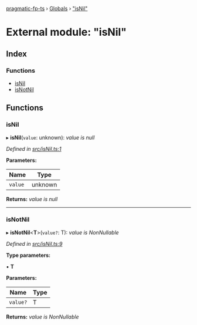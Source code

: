 [pragmatic-fp-ts](../README.md) › [Globals](../globals.md) › ["isNil"](_isnil_.md)

# External module: "isNil"

## Index

### Functions

* [isNil](_isnil_.md#isnil)
* [isNotNil](_isnil_.md#isnotnil)

## Functions

###  isNil

▸ **isNil**(`value`: unknown): *value is null*

*Defined in [src/isNil.ts:1](https://github.com/hermann-p/pragmatic-fp-ts/blob/c9716de/src/isNil.ts#L1)*

**Parameters:**

Name | Type |
------ | ------ |
`value` | unknown |

**Returns:** *value is null*

___

###  isNotNil

▸ **isNotNil**<**T**>(`value?`: T): *value is NonNullable<T>*

*Defined in [src/isNil.ts:9](https://github.com/hermann-p/pragmatic-fp-ts/blob/c9716de/src/isNil.ts#L9)*

**Type parameters:**

▪ **T**

**Parameters:**

Name | Type |
------ | ------ |
`value?` | T |

**Returns:** *value is NonNullable<T>*

